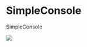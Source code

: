 # SimpleConsole
 SimpleConsole

[![](https://jitpack.io/v/lumyuan/SimpleConsole.svg)](https://jitpack.io/#lumyuan/SimpleConsole)
